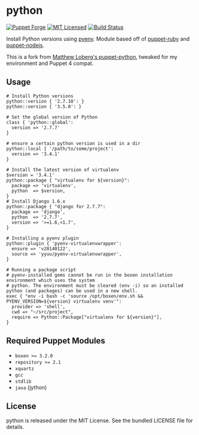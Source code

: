 python
==============

[![Puppet Forge](https://img.shields.io/puppetforge/v/halyard/python.svg)](https://forge.puppetlabs.com/halyard/python)
[![MIT Licensed](https://img.shields.io/badge/license-MIT-green.svg)](https://tldrlegal.com/license/mit-license)
[![Build Status](https://img.shields.io/circleci/project/halyard/puppet-python.svg)](https://circleci.com/gh/halyard/puppet-python)

Install Python versions using [pyenv](https://github.com/yyuu/pyenv). Module based off of [puppet-ruby](https://github.com/boxen/puppet-ruby) and [puppet-nodejs](https://github.com/boxen/puppet-nodejs).

This is a fork from [Matthew Loberg's puppet-python](https://github.com/mloberg/puppet-python), tweaked for my environment and Puppet 4 compat.

## Usage

```puppet
# Install Python versions
python::version { '2.7.10': }
python::version { '3.5.0': }

# Set the global version of Python
class { 'python::global':
  version => '2.7.7'
}

# ensure a certain python version is used in a dir
python::local { '/path/to/some/project':
  version => '3.4.1'
}

# Install the latest version of virtualenv
$version = '3.4.1'
python::package { "virtualenv for ${version}":
  package => 'virtualenv',
  python  => $version,
}
# Install Django 1.6.x
python::package { "django for 2.7.7":
  package => 'django',
  python  => '2.7.7',
  version => '>=1.6,<1.7',
}

# Installing a pyenv plugin
python::plugin { 'pyenv-virtualenvwrapper':
  ensure => 'v20140122',
  source => 'yyuu/pyenv-virtualenvwrapper',
}

# Running a package script
# pyenv-installed gems cannot be run in the boxen installation environment which uses the system
# python. The environment must be cleared (env -i) so an installed python (and packages) can be used in a new shell.
exec { "env -i bash -c 'source /opt/boxen/env.sh && PYENV_VERSION=${version} virtualenv venv'":
  provider => 'shell',
  cwd => "~/src/project",
  require => Python::Package["virtualenv for ${version}"],
}
```

## Required Puppet Modules

* `boxen >= 3.2.0`
* `repository >= 2.1`
* `xquartz`
* `gcc`
* `stdlib`
* `java` (jython)

## License

python is released under the MIT License. See the bundled LICENSE file for details.

